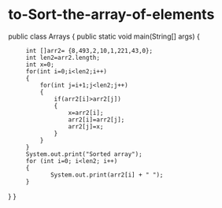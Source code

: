 # to-Sort-the-array-of-elements
public class Arrays {
	public static void main(String[] args) {
		
		 int []arr2= {8,493,2,10,1,221,43,0};
		 int len2=arr2.length;
		 int x=0;
		 for(int i=0;i<len2;i++)
		 {
			 for(int j=i+1;j<len2;j++)
			 {
				 if(arr2[i]>arr2[j])
				 {
					 x=arr2[i];
					 arr2[i]=arr2[j];
					 arr2[j]=x;
				 }
			 }
		 }
		 System.out.print("Sorted array");
		 for (int i=0; i<len2; i++) 
		 {     
	            System.out.print(arr2[i] + " ");    
	     } 
		 


}
}

